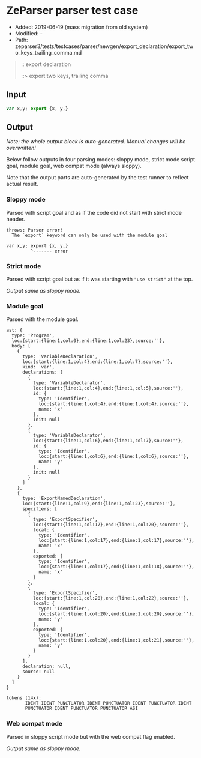 # ZeParser parser test case

- Added: 2019-06-19 (mass migration from old system)
- Modified: -
- Path: zeparser3/tests/testcases/parser/newgen/export_declaration/export_two_keys_trailing_comma.md

> :: export declaration
>
> ::> export two keys, trailing comma

## Input

`````js
var x,y; export {x, y,}
`````

## Output

_Note: the whole output block is auto-generated. Manual changes will be overwritten!_

Below follow outputs in four parsing modes: sloppy mode, strict mode script goal, module goal, web compat mode (always sloppy).

Note that the output parts are auto-generated by the test runner to reflect actual result.

### Sloppy mode

Parsed with script goal and as if the code did not start with strict mode header.

`````
throws: Parser error!
  The `export` keyword can only be used with the module goal

var x,y; export {x, y,}
         ^------- error
`````

### Strict mode

Parsed with script goal but as if it was starting with `"use strict"` at the top.

_Output same as sloppy mode._

### Module goal

Parsed with the module goal.

`````
ast: {
  type: 'Program',
  loc:{start:{line:1,col:0},end:{line:1,col:23},source:''},
  body: [
    {
      type: 'VariableDeclaration',
      loc:{start:{line:1,col:4},end:{line:1,col:7},source:''},
      kind: 'var',
      declarations: [
        {
          type: 'VariableDeclarator',
          loc:{start:{line:1,col:4},end:{line:1,col:5},source:''},
          id: {
            type: 'Identifier',
            loc:{start:{line:1,col:4},end:{line:1,col:4},source:''},
            name: 'x'
          },
          init: null
        },
        {
          type: 'VariableDeclarator',
          loc:{start:{line:1,col:6},end:{line:1,col:7},source:''},
          id: {
            type: 'Identifier',
            loc:{start:{line:1,col:6},end:{line:1,col:6},source:''},
            name: 'y'
          },
          init: null
        }
      ]
    },
    {
      type: 'ExportNamedDeclaration',
      loc:{start:{line:1,col:9},end:{line:1,col:23},source:''},
      specifiers: [
        {
          type: 'ExportSpecifier',
          loc:{start:{line:1,col:17},end:{line:1,col:20},source:''},
          local: {
            type: 'Identifier',
            loc:{start:{line:1,col:17},end:{line:1,col:17},source:''},
            name: 'x'
          },
          exported: {
            type: 'Identifier',
            loc:{start:{line:1,col:17},end:{line:1,col:18},source:''},
            name: 'x'
          }
        },
        {
          type: 'ExportSpecifier',
          loc:{start:{line:1,col:20},end:{line:1,col:22},source:''},
          local: {
            type: 'Identifier',
            loc:{start:{line:1,col:20},end:{line:1,col:20},source:''},
            name: 'y'
          },
          exported: {
            type: 'Identifier',
            loc:{start:{line:1,col:20},end:{line:1,col:21},source:''},
            name: 'y'
          }
        }
      ],
      declaration: null,
      source: null
    }
  ]
}

tokens (14x):
       IDENT IDENT PUNCTUATOR IDENT PUNCTUATOR IDENT PUNCTUATOR IDENT
       PUNCTUATOR IDENT PUNCTUATOR PUNCTUATOR ASI
`````


### Web compat mode

Parsed in sloppy script mode but with the web compat flag enabled.

_Output same as sloppy mode._
